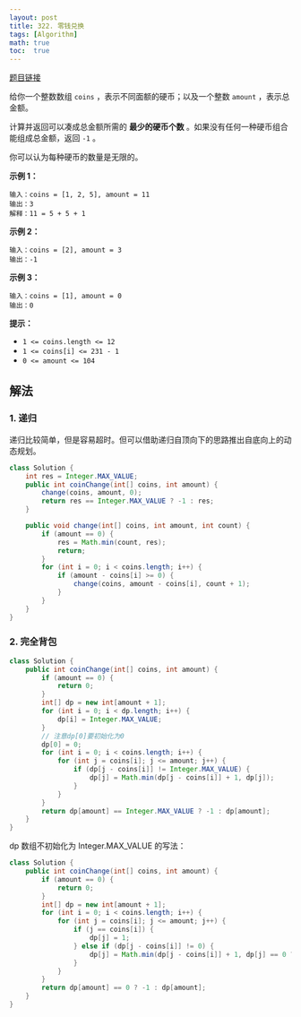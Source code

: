 ```yaml
---
layout: post
title: 322. 零钱兑换
tags: [Algorithm]
math: true
toc:  true
---
```


[题目链接](https://leetcode.cn/problems/coin-change/)

给你一个整数数组 `coins` ，表示不同面额的硬币；以及一个整数 `amount` ，表示总金额。

计算并返回可以凑成总金额所需的 **最少的硬币个数** 。如果没有任何一种硬币组合能组成总金额，返回 `-1` 。

你可以认为每种硬币的数量是无限的。

**示例 1：**

```
输入：coins = [1, 2, 5], amount = 11
输出：3 
解释：11 = 5 + 5 + 1
```

**示例 2：**

```
输入：coins = [2], amount = 3
输出：-1
```

**示例 3：**

```
输入：coins = [1], amount = 0
输出：0
```

**提示：**

- `1 <= coins.length <= 12`
- `1 <= coins[i] <= 231 - 1`
- `0 <= amount <= 104`

## 解法

### 1. 递归

递归比较简单，但是容易超时。但可以借助递归自顶向下的思路推出自底向上的动态规划。

```java
class Solution {
    int res = Integer.MAX_VALUE;
    public int coinChange(int[] coins, int amount) {
        change(coins, amount, 0);
        return res == Integer.MAX_VALUE ? -1 : res;
    }

    public void change(int[] coins, int amount, int count) {
        if (amount == 0) {
            res = Math.min(count, res);
            return;
        }
        for (int i = 0; i < coins.length; i++) {
            if (amount - coins[i] >= 0) {
                change(coins, amount - coins[i], count + 1);
            }
        }
    }
}
```

### 2. 完全背包

```java
class Solution {
    public int coinChange(int[] coins, int amount) {
        if (amount == 0) {
            return 0;
        }
        int[] dp = new int[amount + 1];
        for (int i = 0; i < dp.length; i++) {
            dp[i] = Integer.MAX_VALUE;
        }
        // 注意dp[0]要初始化为0
        dp[0] = 0;
        for (int i = 0; i < coins.length; i++) {
            for (int j = coins[i]; j <= amount; j++) {
                if (dp[j - coins[i]] != Integer.MAX_VALUE) {
                    dp[j] = Math.min(dp[j - coins[i]] + 1, dp[j]);
                }
            }
        }
        return dp[amount] == Integer.MAX_VALUE ? -1 : dp[amount];
    }
}
```

dp 数组不初始化为 Integer.MAX_VALUE 的写法：

```java
class Solution {
    public int coinChange(int[] coins, int amount) {
        if (amount == 0) {
            return 0;
        }
        int[] dp = new int[amount + 1];
        for (int i = 0; i < coins.length; i++) {
            for (int j = coins[i]; j <= amount; j++) {
                if (j == coins[i]) {
                    dp[j] = 1;
                } else if (dp[j - coins[i]] != 0) {
                    dp[j] = Math.min(dp[j - coins[i]] + 1, dp[j] == 0 ? Integer.MAX_VALUE : dp[j]);
                }
            }
        }
        return dp[amount] == 0 ? -1 : dp[amount];
    }
}
```

